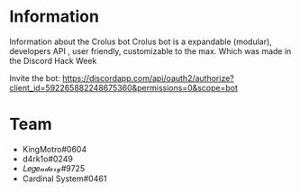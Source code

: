# Information
Information about the Crolus bot
Crolus bot is a expandable (modular), developers API , user friendly, customizable to the max.
Which was made in the Discord Hack Week

Invite the bot: https://discordapp.com/api/oauth2/authorize?client_id=592265882248675360&permissions=0&scope=bot


# Team
- KingMotro#0604
- d4rk1o#0249
- 𝐿𝑒𝑔𝑒𝓃𝒹𝒶𝓇𝓎#9725
- Cardinal System#0461
